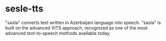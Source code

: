 # sesle-tts
"səslə" converts text written in Azerbaijani language into speech. "səslə" is built on the advanced VITS approach, recognized as one of the most advanced text-to-speech methods available today.
